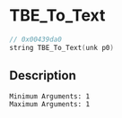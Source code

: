 # TBE_To_Text
```c
// 0x00439da0
string TBE_To_Text(unk p0)
```
## Description
```
Minimum Arguments: 1
Maximum Arguments: 1
```
